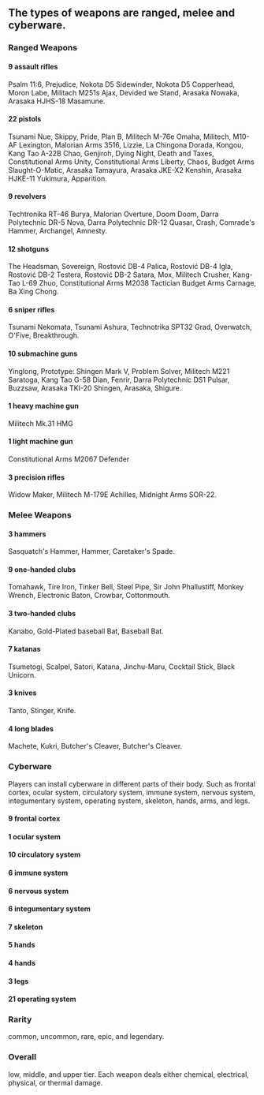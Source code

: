 ## The types of weapons are ranged, melee and cyberware.
### Ranged Weapons
#### 9 assault rifles
Psalm 11:6, Prejudice, Nokota D5 Sidewinder, Nokota D5 Copperhead, Moron Labe, Militach M251s Ajax, Devided we Stand, Arasaka Nowaka, Arasaka HJHS-18 Masamune.
#### 22 pistols
Tsunami Nue, Skippy, Pride, Plan B, Militech M-76e Omaha, Militech, M10-AF Lexington, Malorian Arms 3516, Lizzie, La Chingona Dorada, Kongou, Kang Tao A-22B Chao, Genjiroh, Dying Night, Death and Taxes, Constitutional Arms Unity, Constitutional Arms Liberty, Chaos, Budget Arms Slaught-O-Matic, Arasaka Tamayura, Arasaka JKE-X2 Kenshin, Arasaka HJKE-11 Yukimura, Apparition.
#### 9 revolvers
Techtronika RT-46 Burya, Malorian Overture, Doom Doom, Darra Polytechnic DR-5 Nova, Darra Polytechnic DR-12 Quasar, Crash, Comrade's Hammer, Archangel, Amnesty.
#### 12 shotguns
The Headsman, Sovereign, Rostović DB-4 Palica, Rostović DB-4 Igla, Rostović DB-2 Testera, Rostović DB-2 Satara, Mox, Militech Crusher, Kang-Tao L-69 Zhuo, Constitutional Arms M2038 Tactician Budget Arms Carnage, Ba Xing Chong.
#### 6 sniper rifles
Tsunami Nekomata, Tsunami Ashura, Technotrika SPT32 Grad, Overwatch, O'Five, Breakthrough.
#### 10 submachine guns
Yinglong, Prototype: Shingen Mark V, Problem Solver, Militech M221 Saratoga, Kang Tao G-58 Dian, Fenrir, Darra Polytechnic DS1 Pulsar, Buzzsaw, Arasaka TKI-20 Shingen, Arasaka, Shigure.
#### 1 heavy machine gun
Militech Mk.31 HMG 
#### 1 light machine gun
Constitutional Arms M2067 Defender
#### 3 precision rifles
Widow Maker, Militech M-179E Achilles, Midnight Arms SOR-22.
### Melee Weapons
#### 3 hammers
Sasquatch's Hammer, Hammer, Caretaker's Spade.
#### 9 one-handed clubs
Tomahawk, Tire Iron, Tinker Bell, Steel Pipe, Sir John Phallustiff, Monkey Wrench, Electronic Baton, Crowbar, Cottonmouth. 
#### 3 two-handed clubs
Kanabo, Gold-Plated baseball Bat, Baseball Bat.
#### 7 katanas
Tsumetogi, Scalpel, Satori, Katana, Jinchu-Maru, Cocktail Stick, Black Unicorn. 
#### 3 knives
Tanto, Stinger, Knife.
#### 4 long blades
Machete, Kukri, Butcher's Cleaver, Butcher's Cleaver.
### Cyberware
Players can install cyberware in different parts of their body. Such as frontal cortex, ocular system, circulatory system, immune system, nervous system, integumentary system, operating system, skeleton, hands, arms, and legs. 
#### 9 frontal cortex

#### 1 ocular system
#### 10 circulatory system
#### 6 immune system
#### 6 nervous system
#### 6 integumentary system
#### 7 skeleton
#### 5 hands
#### 4 hands
#### 3 legs
#### 21 operating system
### Rarity
common, uncommon, rare, epic, and legendary.
### Overall
low, middle, and upper tier. Each weapon deals either chemical, electrical, physical, or thermal damage.
